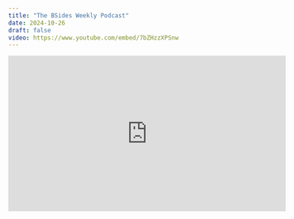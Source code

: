 ```yaml
---
title: "The BSides Weekly Podcast"
date: 2024-10-26
draft: false
video: https://www.youtube.com/embed/7bZHzzXPSnw
---
```




<iframe width="560" height="315" src="https://www.youtube.com/embed/7bZHzzXPSnw?si=RF1JgbBX5wxy2oGK" title="YouTube video player" frameborder="0" allow="accelerometer; autoplay; clipboard-write; encrypted-media; gyroscope; picture-in-picture; web-share" referrerpolicy="strict-origin-when-cross-origin" allowfullscreen></iframe>